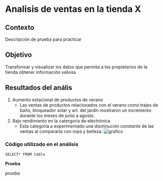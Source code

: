 # Analisis de ventas en la tienda X

## Contexto

Descripción de prueba para practicar

## Objetivo 
Transformar y visualizar los datos que permita a los propietarios de la tienda obtener información valiosa
## Resultados del anális
1. Aumento estacional de productos de verano
   - Las ventas de productos relacionados con el verano como trajes de baño, bloqueador solar y art. del jardín mostraron un incremento durante los meses de junio a agosto.
2. Bajo rendimiento en la catergoría de electrónica
   - Esta categoría a experimentado una disminución constante de las ventas al compararla con ropa y belleza.
![grafico](https://github.com/PhanieT/Diplomado-en-ciencia-de-datos/assets/174209156/8ea9f182-464c-45b6-9f4d-812e28643414)

### Código utilizado en el análisis
```SELECT* FROM table```

**Prueba**


_prueba_

